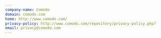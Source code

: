 ```yaml
---
company-name: Comodo
domain: comodo.com
home: http://www.comodo.com/
privacy-policy: http://www.comodo.com/repository/privacy-policy.php?
email: privacy@comodo.com
---
```




